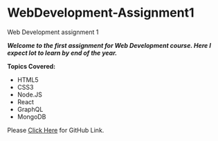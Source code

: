 # WebDevelopment-Assignment1
Web Development assignment 1

**_Welcome to the first assignment for Web Development course. Here I expect lot to learn by end of the year._**

**Topics Covered:**
 * HTML5
 * CSS3
 * Node.JS
 * React
 * GraphQL
 * MongoDB

Please [Click Here](https://github.com/ajayvkm/WebDevelopment-Assignment1) for GitHub Link.


